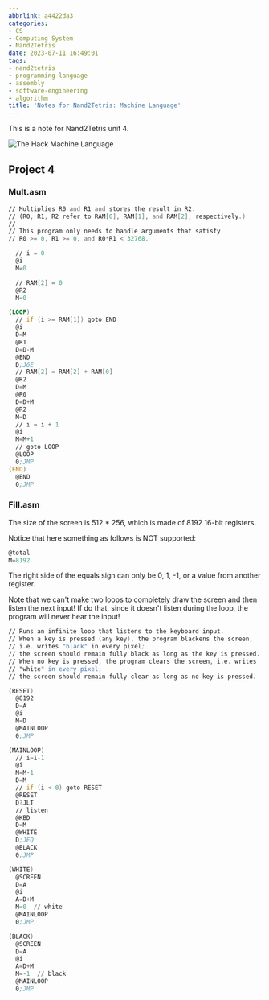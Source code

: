 ```yaml
---
abbrlink: a4422da3
categories:
- CS
- Computing System
- Nand2Tetris
date: 2023-07-11 16:49:01
tags:
- nand2tetris
- programming-language
- assembly
- software-engineering
- algorithm
title: 'Notes for Nand2Tetris: Machine Language'
---
```


This is a note for Nand2Tetris unit 4.

<!--more-->

![The Hack Machine Language](https://b316f18.webp.li/blog-imgs/cs/computing%20system/nand2tetris/notes-for-nand2tetris-machine-language/1.png)

## Project 4

### Mult.asm

```asm
// Multiplies R0 and R1 and stores the result in R2.
// (R0, R1, R2 refer to RAM[0], RAM[1], and RAM[2], respectively.)
//
// This program only needs to handle arguments that satisfy
// R0 >= 0, R1 >= 0, and R0*R1 < 32768.

  // i = 0
  @i
  M=0

  // RAM[2] = 0
  @R2
  M=0

(LOOP)
  // if (i >= RAM[1]) goto END
  @i
  D=M
  @R1
  D=D-M
  @END
  D;JGE
  // RAM[2] = RAM[2] + RAM[0]
  @R2
  D=M
  @R0
  D=D+M
  @R2
  M=D
  // i = i + 1
  @i
  M=M+1
  // goto LOOP
  @LOOP
  0;JMP
(END)
  @END
  0;JMP
```

### Fill.asm

The size of the screen is 512 \* 256, which is made of 8192 16-bit registers.

Notice that here something as follows is NOT supported:

```asm
@total
M=8192
```

The right side of the equals sign can only be 0, 1, -1, or a value from another register.

Note that we can't make two loops to completely draw the screen and then listen the next input! If do that, since it doesn't listen during the loop, the program will never hear the input!

```asm
// Runs an infinite loop that listens to the keyboard input.
// When a key is pressed (any key), the program blackens the screen,
// i.e. writes "black" in every pixel;
// the screen should remain fully black as long as the key is pressed.
// When no key is pressed, the program clears the screen, i.e. writes
// "white" in every pixel;
// the screen should remain fully clear as long as no key is pressed.

(RESET)
  @8192
  D=A
  @i
  M=D
  @MAINLOOP
  0;JMP

(MAINLOOP)
  // i=i-1
  @i
  M=M-1
  D=M
  // if (i < 0) goto RESET
  @RESET
  D?JLT
  // listen
  @KBD
  D=M
  @WHITE
  D;JEQ
  @BLACK
  0;JMP

(WHITE)
  @SCREEN
  D=A
  @i
  A=D+M
  M=0  // white
  @MAINLOOP
  0;JMP

(BLACK)
  @SCREEN
  D=A
  @i
  A=D+M
  M=-1  // black
  @MAINLOOP
  0;JMP
```
